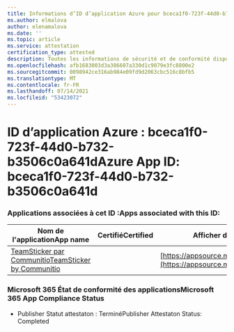 ```yaml
---
title: Informations d’ID d’application Azure pour bceca1f0-723f-44d0-b732-b3506c0a641d
ms.author: elmalova
author: elenamalova
ms.date: ''
ms.topic: article
ms.service: attestation
certification_type: attested
description: Toutes les informations de sécurité et de conformité disponibles pour bceca1f0-723f-44d0-b732-b3506c0a641d.
ms.openlocfilehash: afb1683003d3a386607a330d1c9079e3fc8800e2
ms.sourcegitcommit: 0098942ce316ab984e09fd9d2063cbc516c8bfb5
ms.translationtype: MT
ms.contentlocale: fr-FR
ms.lasthandoff: 07/14/2021
ms.locfileid: "53423072"
---
```

# <a name="azure-app-id-bceca1f0-723f-44d0-b732-b3506c0a641d"></a><span data-ttu-id="aa3fe-103">ID d’application Azure : bceca1f0-723f-44d0-b732-b3506c0a641d</span><span class="sxs-lookup"><span data-stu-id="aa3fe-103">Azure App ID: bceca1f0-723f-44d0-b732-b3506c0a641d</span></span>


### <a name="apps-associated-with-this-id"></a><span data-ttu-id="aa3fe-104">Applications associées à cet ID :</span><span class="sxs-lookup"><span data-stu-id="aa3fe-104">Apps associated with this ID:</span></span>
| <span data-ttu-id="aa3fe-105">**Nom de l'application**</span><span class="sxs-lookup"><span data-stu-id="aa3fe-105">**App name**</span></span> | <span data-ttu-id="aa3fe-106">**Certifié**</span><span class="sxs-lookup"><span data-stu-id="aa3fe-106">**Certified**</span></span> | <span data-ttu-id="aa3fe-107">**Afficher dans AppSource**</span><span class="sxs-lookup"><span data-stu-id="aa3fe-107">**View in AppSource**</span></span> |
|-|-|-|
| [<span data-ttu-id="aa3fe-108">TeamSticker par Communitio</span><span class="sxs-lookup"><span data-stu-id="aa3fe-108">TeamSticker by Communitio</span></span>](https://docs.microsoft.com/en-us/microsoft-365-app-certification/forward/WA200000894) |  | [https://appsource.microsoft.com/product/office/WA200000894](https://appsource.microsoft.com/product/office/WA200000894) |

### <a name="microsoft-365-app-compliance-status"></a><span data-ttu-id="aa3fe-109">Microsoft 365 État de conformité des applications</span><span class="sxs-lookup"><span data-stu-id="aa3fe-109">Microsoft 365 App Compliance Status</span></span>
- <span data-ttu-id="aa3fe-110">Publisher Statut attestaton : Terminé</span><span class="sxs-lookup"><span data-stu-id="aa3fe-110">Publisher Attestaton Status: Completed</span></span>

